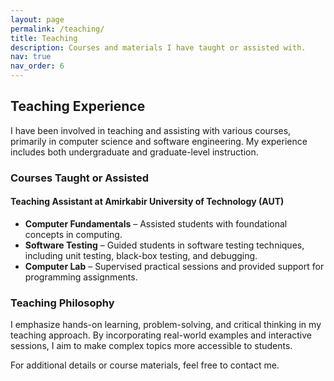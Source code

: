 ```yaml
---
layout: page
permalink: /teaching/
title: Teaching
description: Courses and materials I have taught or assisted with.
nav: true
nav_order: 6
---
```


## Teaching Experience

I have been involved in teaching and assisting with various courses, primarily in computer science and software engineering. My experience includes both undergraduate and graduate-level instruction.

### Courses Taught or Assisted

#### **Teaching Assistant at Amirkabir University of Technology (AUT)**
- **Computer Fundamentals** – Assisted students with foundational concepts in computing.
- **Software Testing** – Guided students in software testing techniques, including unit testing, black-box testing, and debugging.
- **Computer Lab** – Supervised practical sessions and provided support for programming assignments.

### Teaching Philosophy
I emphasize hands-on learning, problem-solving, and critical thinking in my teaching approach. By incorporating real-world examples and interactive sessions, I aim to make complex topics more accessible to students.

For additional details or course materials, feel free to contact me.